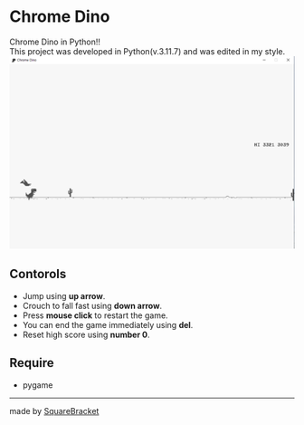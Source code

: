 # Chrome Dino
Chrome Dino  in Python!!   
This project was developed in Python(v.3.11.7) and was edited in my style.
<img src="INGAME.PNG" alt="playing">

## Contorols
- Jump using **up arrow**.
- Crouch to fall fast using **down arrow**.
- Press **mouse click** to restart the game.
- You can end the game immediately using **del**.
- Reset high score using **number 0**.

## Require
- pygame
* * *
made by [SquareBracket](https://github.com/SquareBracket-GitHub)